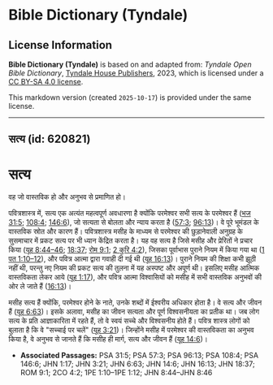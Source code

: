 # Bible Dictionary (Tyndale)

## License Information

**Bible Dictionary (Tyndale)** is based on and adapted from: _Tyndale Open Bible Dictionary_, [Tyndale House Publishers](https://tyndaleopenresources.com/), 2023, which is licensed under a [CC BY-SA 4.0 license](https://creativecommons.org/licenses/by-sa/4.0/legalcode.en).

This markdown version (created `2025-10-17`) is provided under the same license.



--------------------------------

## सत्य (id: 620821)

सत्य
====

वह जो वास्तविक हो और अनुभव से प्रमाणित हो।

पवित्रशास्त्र में, सत्य एक अत्यंत महत्वपूर्ण अवधारणा है क्योंकि परमेश्वर सभी सत्य के परमेश्वर हैं ([भज 31:5](https://ref.ly/Ps31:5); [108:4](https://ref.ly/Ps108:4); [146:6](https://ref.ly/Ps146:6)), जो सत्यता से बोलता और न्याय करता है ([57:3](https://ref.ly/Ps57:3); [96:13](https://ref.ly/Ps96:13))। वे पूरे भूमंडल के वास्तविक स्रोत और कारण हैं। पवित्रशास्त्र मसीह के माध्यम से परमेश्वर की छुड़ानेवाली अनुग्रह के सुसमाचार में प्रकट सत्य पर भी ध्यान केंद्रित करता है। यह वह सत्य है जिसे मसीह और प्रेरितों ने प्रचार किया ([यूह 8:44–46](https://ref.ly/John8:44-John8:46); [18:37](https://ref.ly/John18:37); [रोम 9:1](https://ref.ly/Rom9:1); [2 कुरि 4:2](https://ref.ly/2Cor4:2)), जिसका पूर्वाभास पुराने नियम में किया गया था ([1 पत 1:10–12](https://ref.ly/1Pet1:10-1Pet1:12)), और पवित्र आत्मा द्वारा गवाही दी गई थी ([यूह 16:13](https://ref.ly/John16:13))। पुराने नियम की शिक्षा कभी झूठी नहीं थी, परन्तु नए नियम की प्रकट सत्य की तुलना में यह अस्पष्ट और अपूर्ण थी। इसलिए मसीह आत्मिक वास्तविकता लेकर आये ([यूह 1:17](https://ref.ly/John1:17)), और पवित्र आत्मा विश्वासियों को मसीह में सभी वास्तविक अनुभवों की ओर ले जाते हैं ([16:13](https://ref.ly/John16:13))।

मसीह सत्य हैं क्योंकि, परमेश्वर होने के नाते, उनके शब्दों में ईश्वरीय अधिकार होता है। वे सत्य और जीवन हैं ([यूह 6:63](https://ref.ly/John6:63))। इसके अलावा, मसीह का जीवन सत्यता और पूर्ण विश्वसनीयता का प्रतीक था। जब लोग सत्य के प्रति आज्ञाकारिता में रहते हैं, तो वे स्वयं सच्चे और विश्वसनीय होते हैं। पवित्र शास्त्र लोगों को बुलाता है कि वे "सच्चाई पर चलें" ([यूह 3:21](https://ref.ly/John3:21))। जिन्होंने मसीह में परमेश्वर की वास्तविकता का अनुभव किया है, वे अनुभव से जानते हैं कि मसीह ही मार्ग, सत्य और जीवन हैं ([यूह 14:6](https://ref.ly/John14:6))।

* **Associated Passages:** PSA 31:5; PSA 57:3; PSA 96:13; PSA 108:4; PSA 146:6; JHN 1:17; JHN 3:21; JHN 6:63; JHN 14:6; JHN 16:13; JHN 18:37; ROM 9:1; 2CO 4:2; 1PE 1:10–1PE 1:12; JHN 8:44–JHN 8:46

